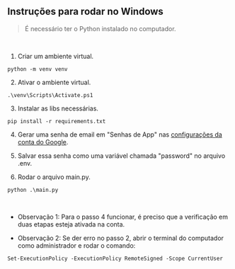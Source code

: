 ## Instruções para rodar no Windows

> É necessário ter o Python instalado no computador.

<br/>

1. Criar um ambiente virtual.

```
python -m venv venv
```

2. Ativar o ambiente virtual.

```
.\venv\Scripts\Activate.ps1
```

3. Instalar as libs necessárias.

```
pip install -r requirements.txt
```

4. Gerar uma senha de email em "Senhas de App" nas [configurações da conta do Google](https://myaccount.google.com/apppasswords).

5. Salvar essa senha como uma variável chamada "password" no arquivo .env.

6. Rodar o arquivo main.py.

```
python .\main.py
```

<br/>

- Observação 1: Para o passo 4 funcionar, é preciso que a verificação em duas etapas esteja ativada na conta.

- Observação 2: Se der erro no passo 2, abrir o terminal do computador como administrador e rodar o comando:

```
Set-ExecutionPolicy -ExecutionPolicy RemoteSigned -Scope CurrentUser
```
